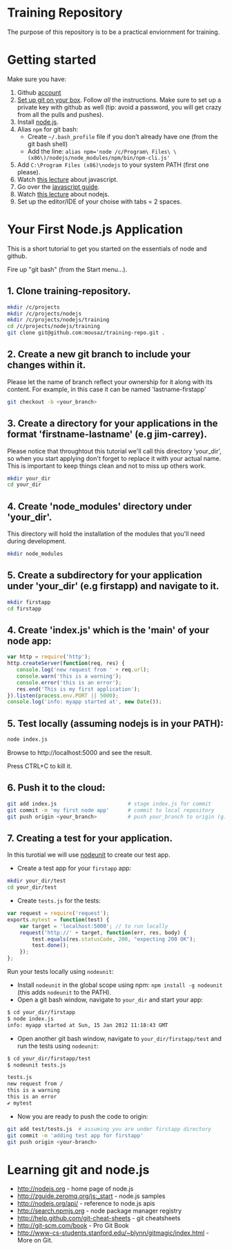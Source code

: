 ﻿# Training Repository
The purpose of this repository is to be a practical enviornment for training. 

# Getting started

Make sure you have:

 1. Github [account](https://github.com/signup/free)
 2. [Set up git on your box](http://help.github.com/win-set-up-git). 
    Follow _all_ the instructions. Make sure to set up a private key with github as well (tip: avoid a password, 
    you will get crazy from all the pulls and pushes).
 3. Install [node.js](http://nodejs.org/#download).
 4. Alias `npm` for git bash:
    * Create ```~/.bash_profile``` file if you don't already have one (from the git bash shell)
    * Add the line: ```alias npm='node /c/Program\ Files\ \(x86\)/nodejs/node_modules/npm/bin/npm-cli.js'```
 5. Add ```C:\Program Files (x86)\nodejs``` to your system PATH (first one please).
 6. Watch [this lecture](http://www.youtube.com/watch?v=RO1Wnu-xKoY) about javascript.
 7. Go over the [javascript guide](https://developer.mozilla.org/en-US/docs/JavaScript/Guide).
 8. Watch [this lecture](http://www.youtube.com/watch?v=jo_B4LTHi3I) about nodejs. 
 8. Set up the editor/IDE of your choise with tabs = 2 spaces.

# Your First Node.js Application
This is a short tutorial to get you started on the essentials of node and github. 

Fire up "git bash" (from the Start menu...).

## 1. Clone training-repository.
```bash
mkdir /c/projects
mkdir /c/projects/nodejs
mkdir /c/projects/nodejs/training
cd /c/projects/nodejs/training
git clone git@github.com:mousaz/training-repo.git .
```
## 2. Create a new git branch to include your changes within it. 
Please let the name of branch reflect your ownership for it along with its content. For example, in this case it can be named 'lastname-firstapp'
```bash
git checkout -b <your_branch>
```

## 3. Create a directory for your applications in the format 'firstname-lastname' (e.g jim-carrey). 
Please notice that throughtout this tutorial we'll call this directory 'your_dir', so when you start applying don't forget to replace it with your actual name. This is important to keep things clean and not to miss up others work.

```bash
mkdir your_dir
cd your_dir
```

## 4. Create 'node_modules' directory under 'your_dir'. 
This directory will hold the installation of the modules that you'll need during development.
```bash
mkdir node_modules
```

## 5. Create a subdirectory for your application under 'your_dir' (e.g firstapp) and navigate to it.
```bash
mkdir firstapp
cd firstapp
```

## 4. Create __'index.js'__ which is the 'main' of your node app:
```javascript
var http = require('http');
http.createServer(function(req, res) {
   console.log('new request from ' + req.url);
   console.warn('this is a warning');
   console.error('this is an error');
   res.end('This is my first application');
}).listen(process.env.PORT || 5000);
console.log('info: myapp started at', new Date());
```

## 5. Test locally (assuming nodejs is in your PATH):
```bash
node index.js
```
Browse to http://localhost:5000 and see the result.

Press CTRL+C to kill it.

## 6. Push it to the cloud:
```bash
git add index.js                       # stage index.js for commit
git commit -m 'my first node app'      # commit to local repository
git push origin <your_branch>          # push your_branch to origin (github)
```

## 7. Creating a test for your application.

In this turotial we will use [nodeunit](https://github.com/caolan/nodeunit) to create our test app.

 * Create a test app for your ```firstapp``` app:

```bash
mkdir your_dir/test
cd your_dir/test
```

 * Create ```tests.js``` for the tests:

```javascript
var request = require('request');
exports.mytest = function(test) {
    var target = 'localhost:5000'; // to run locally
    request('http://' + target, function(err, res, body) {
        test.equals(res.statusCode, 200, "expecting 200 OK");
        test.done();
    });
};
```

Run your tests locally using `nodeunit`:

 * Install `nodeunit` in the global scope using npm: `npm install -g nodeunit` (this adds `nodeunit` to the PATH).
 * Open a git bash window, navigate to ```your_dir``` and start your app:

```bash
$ cd your_dir/firstapp
$ node index.js
info: myapp started at Sun, 15 Jan 2012 11:18:43 GMT
```

 * Open another git bash window, navigate to ```your_dir/firstapp/test``` and run the tests using `nodeunit`:
  
```bash
$ cd your_dir/firstapp/test
$ nodeunit tests.js

tests.js
new request from /
this is a warning
this is an error
✔ mytest
```

 * Now you are ready to push the code to origin:
 
```bash
git add test/tests.js  # assuming you are under firstapp directory
git commit -m 'adding test app for firstapp'
git push origin <your-branch>
```

# Learning git and node.js

 * http://nodejs.org - home page of node.js
 * http://zguide.zeromq.org/js:_start - node.js samples
 * http://nodejs.org/api/ - reference to node.js apis
 * http://search.npmjs.org - node package manager registry
 * http://help.github.com/git-cheat-sheets - git cheatsheets
 * http://git-scm.com/book - Pro Git Book
 * http://www-cs-students.stanford.edu/~blynn/gitmagic/index.html - More on Git.